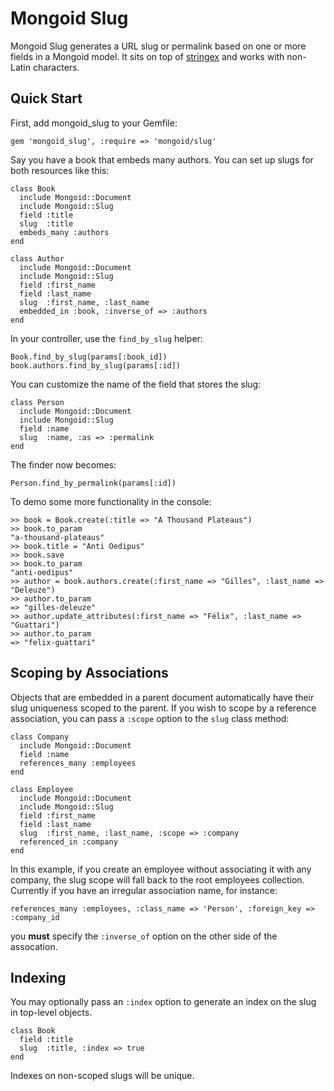 Mongoid Slug
============

Mongoid Slug generates a URL slug or permalink based on one or more fields in a Mongoid model. It sits on top of [stringex](https://github.com/rsl/stringex) and works with non-Latin characters.

Quick Start
---------------

First, add mongoid_slug to your Gemfile:

    gem 'mongoid_slug', :require => 'mongoid/slug'

Say you have a book that embeds many authors. You can set up slugs for both resources like this:

    class Book
      include Mongoid::Document
      include Mongoid::Slug
      field :title
      slug  :title
      embeds_many :authors
    end

    class Author
      include Mongoid::Document
      include Mongoid::Slug
      field :first_name
      field :last_name
      slug  :first_name, :last_name
      embedded_in :book, :inverse_of => :authors
    end

In your controller, use the `find_by_slug` helper:

    Book.find_by_slug(params[:book_id])
    book.authors.find_by_slug(params[:id])

You can customize the name of the field that stores the slug:

    class Person
      include Mongoid::Document
      include Mongoid::Slug
      field :name
      slug  :name, :as => :permalink
    end

The finder now becomes:

    Person.find_by_permalink(params[:id])

To demo some more functionality in the console:

    >> book = Book.create(:title => "A Thousand Plateaus")
    >> book.to_param
    "a-thousand-plateaus"
    >> book.title = "Anti Oedipus"
    >> book.save
    >> book.to_param
    "anti-oedipus"
    >> author = book.authors.create(:first_name => "Gilles", :last_name => "Deleuze")
    >> author.to_param
    => "gilles-deleuze"
    >> author.update_attributes(:first_name => "Félix", :last_name => "Guattari")
    >> author.to_param
    => "felix-guattari"

Scoping by Associations
-----------------------

Objects that are embedded in a parent document automatically have their slug uniqueness scoped to the parent. If you wish to scope by a reference association, you can pass a `:scope` option to the `slug` class method:

    class Company
      include Mongoid::Document
      field :name
      references_many :employees
    end

    class Employee
      include Mongoid::Document
      include Mongoid::Slug
      field :first_name
      field :last_name
      slug  :first_name, :last_name, :scope => :company
      referenced_in :company
    end

In this example, if you create an employee without associating it with any company, the slug scope will fall back to the root employees collection. Currently if you have an irregular association name, for instance:

    references_many :employees, :class_name => 'Person', :foreign_key => :company_id

you **must** specify the `:inverse_of` option on the other side of the assocation.

Indexing
--------

You may optionally pass an `:index` option to generate an index on the slug in top-level objects.

    class Book
      field :title
      slug  :title, :index => true
    end

Indexes on non-scoped slugs will be unique.
